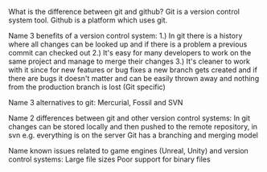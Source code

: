What is the difference between git and github?
Git is a version control system tool. Github is a platform which uses git.

Name 3 benefits of a version control system:
1.) In git there is a history where all changes can be looked up and if there is a problem a previous commit can checked out
2.) It's easy for many developers to work on the same project and manage to merge their changes
3.) It's cleaner to work with it since for new features or bug fixes a new branch gets created and if there are bugs it doesn't matter and can be easily thrown away and nothing from the production branch is lost (Git specific)

Name 3 alternatives to git:
Mercurial, Fossil and SVN

Name 2 differences between git and other version control systems:
In git changes can be stored locally and then pushed to the remote repository, in svn e.g. everything is on the server
Git has a branching and merging model


Name known issues related to game engines (Unreal, Unity) and version control systems:
Large file sizes
Poor support for binary files
